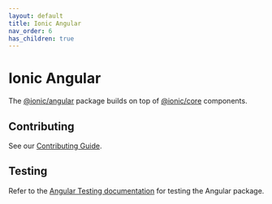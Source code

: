 ```yaml
---
layout: default
title: Ionic Angular
nav_order: 6
has_children: true
---
```


# Ionic Angular

The [@ionic/angular](https://www.npmjs.com/package/@ionic/angular) package builds on top of [@ionic/core](https://www.npmjs.com/package/@ionic/core) components.

## Contributing

See our [Contributing Guide](/docs/CONTRIBUTING.md).

## Testing

Refer to the [Angular Testing documentation](./testing.md) for testing the Angular package.
